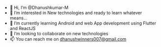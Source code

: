 - 👋 Hi, I’m @Dhanushkumar-M
- 👀 I’m interested in New technologies and ready to learn whatever means...
- 🌱 I’m currently learning Android and web App development using Flutter and ReactJS
- 💞️ I’m looking to collaborate on new technologies
- 📫 You can reach me on dhanushwinners007@gmail.com

<!---
Dhanushkumar-M/Dhanushkumar-M is a ✨ special ✨ repository because its `README.md` (this file) appears on your GitHub profile.
You can click the Preview link to take a look at your changes.
--->
